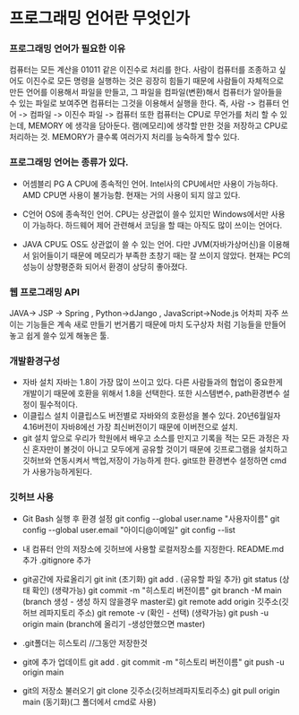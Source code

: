 # 프로그래밍 언어란 무엇인가

### 프로그래밍 언어가 필요한 이유
 컴퓨터는 모든 계산을 01011 같은 이진수로 처리를 한다. 사람이 컴퓨터를 조종하고 싶어도 
이진수로 모든 명령을 실행하는 것은 굉장히 힘들기 때문에 사람들이 자체적으로 만든 언어를 
이용해서 파일을 만들고, 그 파일을 컴파일(변환)해서 컴퓨터가 알아들을 수 있는 파일로 보여주면 
컴퓨터는 그것을 이용해서 실행을 한다.
 즉, 사람 -> 컴퓨터 언어 -> 컴파일 -> 이진수 파일 -> 컴퓨터
또한 컴퓨터는 CPU로 무언가를 처리 할 수 있는데, MEMORY 에 생각을 담아둔다.
램(메모리)에 생각할 만한 것을 저장하고 CPU로 처리하는 것. MEMORY가 클수록 여러가지 처리를
능숙하게 할수 있다.

### 프로그래밍 언어는 종류가 있다. 
- 어셈블리 PG A
 CPU에 종속적인 언어. Intel사의 CPU에서만 사용이 가능하다. 
AMD CPU면 사용이 불가능함. 현재는 거의 사용이 되지 않고 있다.

- C언어
 OS에 종속적인 언어. CPU는 상관없이 쓸수 있지만 Windows에서만 사용이 가능하다.
 하드웨어 제어 관련해서 코딩을 할 때는 아직도 많이 쓰이는 언어다.

- JAVA
 CPU도 OS도 상관없이 쓸 수 있는 언어. 다만 JVM(자바가상머신)을 이용해서 
 읽어들이기 때문에 메모리가 부족한 초창기 때는 잘 쓰이지 않았다. 
 현재는 PC의 성능이 상향평준화 되어서 환경이 상당히 좋아졌다.

### 웹 프로그래밍 API
 JAVA-> JSP -> Spring  ,  Python->dJango  ,  JavaScript->Node.js
 어차피 자주 쓰이는 기능들은 계속 새로 만들기 번거롭기 때문에
 마치 도구상자 처럼 기능들을 만들어놓고 쉽게 쓸수 있게 해놓은 툴.


### 개발환경구성
- 자바 설치
 자바는 1.8이 가장 많이 쓰이고 있다. 다른 사람들과의 협업이 중요한게 개발이기 때문에 
호환을 위해서 1.8을 선택한다. 또한 시스템변수, path환경변수 설정이 필수적이다.
- 이클립스 설치
 이클립스도 버전별로 자바와의 호환성을 볼수 있다. 20년6월일자 4.16버전이 
자바8에선 가장 최신버전이기 때문에 이버전으로 설치.
- git 설치
  앞으로 우리가 학원에서 배우고 소스를 만지고 기록을 적는 모든 과정은 자신 
혼자만이 볼것이 아니고 모두에게 공유할 것이기 때문에 깃프로그램을 설치하고 
깃허브와 연동시켜서 백업,저장이 가능하게 한다. git또한 환경변수 설정하면 cmd가 사용가능하게된다.

### 깃허브 사용
- Git Bash 실행 후 환경 설정
git config --global user.name "사용자이름"
git config --global user.email "아이디@이메일"
git config --list

- 내 컴퓨터 안의 저장소에 깃허브에 사용할 로컬저장소를 지정한다.
README.md 추가
.gitignore 추가

- git공간에 자료올리기
git init   (초기화)
git add .   (공유할 파일 추가)
git status   (상태 확인) (생략가능)
git commit -m "히스토리 버전이름"
git branch -M main   (branch 생성 - 생성 하지 않을경우 master로)
git remote add origin 깃주소(깃허브 레파지토리 주소)
git remote -v   (확인 - 선택) (생략가능)
git push -u origin main   (branch에 올리기 -생성안했으면 master)

- .git폴더는 히스토리  //그동안 저장한것 

- git에 추가 업데이트
git add .
git commit -m "히스토리 버전이름"
git push -u origin main

- git의 저장소 불러오기
git clone 깃주소(깃허브레파지토리주소)
git pull origin main  (동기화)(그 폴더에서 cmd로 사용)



 



